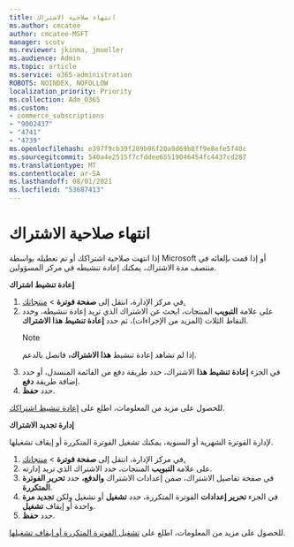 ```yaml
---
title: انتهاء صلاحية الاشتراك
ms.author: cmcatee
author: cmcatee-MSFT
manager: scotv
ms.reviewer: jkinma, jmueller
ms.audience: Admin
ms.topic: article
ms.service: o365-administration
ROBOTS: NOINDEX, NOFOLLOW
localization_priority: Priority
ms.collection: Adm_O365
ms.custom:
- commerce_subscriptions
- "9002437"
- "4741"
- "4739"
ms.openlocfilehash: e397f9cb39f289b96f20a9d69b8ff9e8efe5f40c
ms.sourcegitcommit: 540a4e2515f7cfddee65519046454fc4437cd287
ms.translationtype: MT
ms.contentlocale: ar-SA
ms.lasthandoff: 08/01/2021
ms.locfileid: "53687413"
---
```

# <a name="subscription-expired"></a>انتهاء صلاحية الاشتراك

إذا انتهت صلاحية اشتراكك أو تم تعطيله بواسطة Microsoft أو إذا قمت بإلغائه في منتصف مدة الاشتراك، يمكنك إعادة تنشيطه في مركز المسؤولين.

**إعادة تنشيط اشتراك**

1. في مركز الإدارة، انتقل إلى **صفحة فوترة**  >  [منتجاتك.](https://go.microsoft.com/fwlink/p/?linkid=842054)
2. على علامة **التبويب** المنتجات، ابحث عن الاشتراك الذي تريد إعادة تنشيطه، وحدد النقاط الثلاث (المزيد من الإجراءات)، ثم حدد **إعادة تنشيط هذا الاشتراك**.
    > [!NOTE]
    > إذا لم تشاهد إعادة تنشيط **هذا الاشتراك،** فاتصل بالدعم.
3. في الجزء **إعادة تنشيط هذا** الاشتراك، حدد طريقة دفع من القائمة المنسدل، أو حدد إضافة طريقة **دفع**.
4. حدد **حفظ**.

للحصول على مزيد من المعلومات، اطلع على [إعادة تنشيط اشتراكك](/microsoft-365/commerce/subscriptions/reactivate-your-subscription).

**إدارة تجديد الاشتراك**

لإدارة الفوترة الشهرية أو السنوية، يمكنك تشغيل الفوترة المتكررة أو إيقاف تشغيلها.

1. في مركز الإدارة، انتقل إلى **صفحة فوترة**  >  [منتجاتك.](https://go.microsoft.com/fwlink/p/?linkid=842054)
2. على علامة **التبويب** المنتجات، حدد الاشتراك الذي تريد إدارته.
3. في صفحة تفاصيل الاشتراك، ضمن إعدادات الاشتراك **والدفع،** حدد **تحرير الفوترة المتكررة**.
4. في الجزء **تحرير إعدادات** الفوترة المتكررة، حدد **تشغيل** أو تشغيل ولكن **تجديد مرة** واحدة أو إيقاف **تشغيل**.
5. حدد **حفظ**.

للحصول على مزيد من المعلومات، اطلع على [تشغيل الفوترة المتكررة أو إيقاف تشغيلها](/microsoft-365/commerce/subscriptions/renew-your-subscription#turn-recurring-billing-off-or-on).